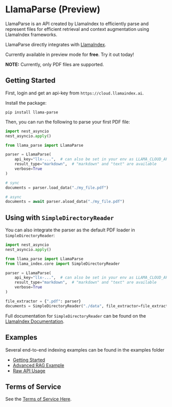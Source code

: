 # LlamaParse (Preview)

LlamaParse is an API created by LlamaIndex to efficiently parse and represent files for efficient retrieval and context augmentation using LlamaIndex frameworks.

LlamaParse directly integrates with [LlamaIndex](https://github.com/run-llama/llama_index).

Currently available in preview mode for **free**. Try it out today!

**NOTE:** Currently, only PDF files are supported.

## Getting Started

First, login and get an api-key from `https://cloud.llamaindex.ai`.

Install the package:

`pip install llama-parse`

Then, you can run the following to parse your first PDF file:

```python
import nest_asyncio
nest_asyncio.apply()

from llama_parse import LlamaParse

parser = LlamaParse(
    api_key="llx-...",  # can also be set in your env as LLAMA_CLOUD_API_KEY
    result_type="markdown",  # "markdown" and "text" are available
    verbose=True
)

# sync
documents = parser.load_data("./my_file.pdf")

# async
documents = await parser.aload_data("./my_file.pdf")
```

## Using with `SimpleDirectoryReader`

You can also integrate the parser as the default PDF loader in `SimpleDirectoryReader`:

```python
import nest_asyncio
nest_asyncio.apply()

from llama_parse import LlamaParse
from llama_index.core import SimpleDirectoryReader

parser = LlamaParse(
    api_key="llx-...",  # can also be set in your env as LLAMA_CLOUD_API_KEY
    result_type="markdown",  # "markdown" and "text" are available
    verbose=True
)

file_extractor = {".pdf": parser}
documents = SimpleDirectoryReader("./data", file_extractor=file_extractor).load_data()
```

Full documentation for `SimpleDirectoryReader` can be found on the [LlamaIndex Documentation](https://docs.llamaindex.ai/en/stable/module_guides/loading/simpledirectoryreader.html).

## Examples

Several end-to-end indexing examples can be found in the examples folder

- [Getting Started](examples/demo_basic.ipynb)
- [Advanced RAG Example](examples/demo_advanced.ipynb)
- [Raw API Usage](examples/demo_api.ipynb)

## Terms of Service

See the [Terms of Service Here](./TOS.pdf).
